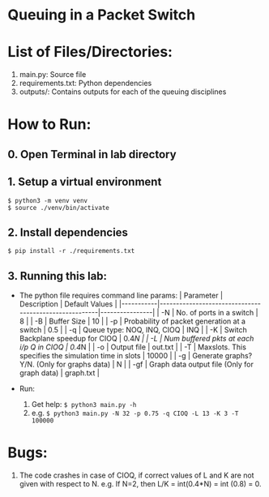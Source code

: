 # Queuing in a Packet Switch

# List of Files/Directories:
1. main.py: Source file 
2. requirements.txt: Python dependencies 
4. outputs/: Contains outputs for each of the queuing disciplines

# How to Run:

## 0. Open Terminal in lab directory

## 1. Setup a virtual environment 
 ```
 $ python3 -m venv venv
 $ source ./venv/bin/activate
 ```
## 2. Install dependencies
 ```
 $ pip install -r ./requirements.txt
 ```
## 3. Running this lab:

* The python file requires command line params:
    | Parameter | Description                                           | Default Values |
    |-----------|-------------------------------------------------------|----------------|
    | -N        | No. of ports in a switch                              | 8              |
    | -B        | Buffer Size                                           | 10             |
    | -p        | Probability of packet generation at a switch          | 0.5            |
    | -q        | Queue type: NOQ, INQ, CIOQ                            | INQ            |
    | -K        | Switch Backplane speedup for CIOQ                     | 0.4*N          |
    | -L        | Num buffered pkts at each i/p Q in CIOQ               | 0.4*N          | 
    | -o        | Output file                                           | out.txt        |
    | -T        | Maxslots. This specifies the simulation time in slots | 10000          |
    | -g        | Generate graphs? Y/N. (Only for graphs data)          | N              |
    | -gf       | Graph data output file (Only for graph data)          | graph.txt      |

* Run:
    1. Get help: ```$ python3 main.py -h```
    2. e.g. ```$ python3 main.py -N 32 -p 0.75 -q CIOQ -L 13 -K 3 -T 100000```

# Bugs:
1. The code crashes in case of CIOQ, if correct values of L and K are not given with respect to N. e.g. If N=2, then L/K = int(0.4*N) = int (0.8) = 0.